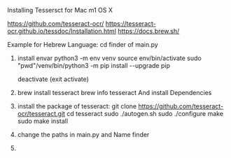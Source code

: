 Installing Tessersct for Mac m1 OS X 


https://github.com/tesseract-ocr/
https://tesseract-ocr.github.io/tessdoc/Installation.html
https://docs.brew.sh/

Example for Hebrew Language:
   cd finder of main.py 
1) install envar python3 -m env venv
   source env/bin/activate 
   sudo "pwd"/venv/bin/python3 -m pip install --upgrade pip

   deactivate (exit activate)    


2) brew install tesseract
   brew info tesseract
   And install Dependencies 

3) install the package of tesseract:
  git clone https://github.com/tesseract-ocr/tesseract.git
  cd tesseract
  sudo ./autogen.sh
 sudo ./configure
  make
  sudo make install
     
4) change the paths in main.py and Name finder 

5) 